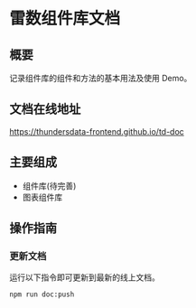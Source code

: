 # 雷数组件库文档

## 概要

记录组件库的组件和方法的基本用法及使用 Demo。

## 文档在线地址

https://thundersdata-frontend.github.io/td-doc

## 主要组成

- 组件库(待完善)
- 图表组件库

## 操作指南

### 更新文档

运行以下指令即可更新到最新的线上文档。

```bash
npm run doc:push
```
